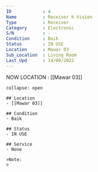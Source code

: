 ```yaml
---
ID            : 4
Name          : Receiver K Vision
Type          : Receiver
Category      : Electronic
S/N           : -
Condition     : Baik
Status        : IN USE
Location      : Mawar 03
Sub_Location  : Living Room
Last_Upd      : 14/08/2022
---
```



NOW LOCATION : [[Mawar 03]]

```ad-History
collapse: open

## Location
- [[Mawar 03]]

## Condition
- Baik

## Status
- IN USE

## Service
- None

>Note:
>


```

